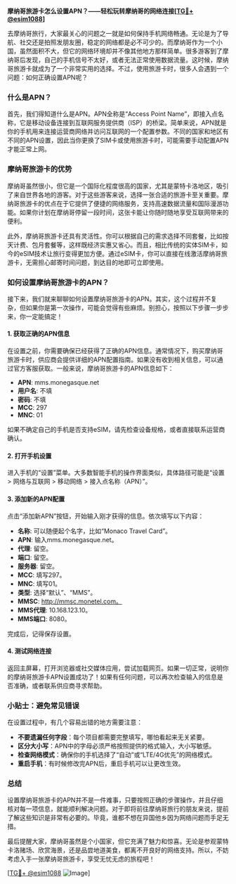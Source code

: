 **摩纳哥旅游卡怎么设置APN？——轻松玩转摩纳哥的网络连接[[TG💪+ @esim1088](https://t.me/s/esim1088)]**

去摩纳哥旅行，大家最关心的问题之一就是如何保持手机网络畅通。无论是为了导航、社交还是拍照发朋友圈，稳定的网络都是必不可少的。而摩纳哥作为一个小国，虽然面积不大，但它的网络环境却并不像其他地方那样简单。很多游客到了摩纳哥后发现，自己的手机信号不太好，或者无法正常使用数据流量。这时候，摩纳哥旅游卡就成为了一个非常实用的选择。不过，使用旅游卡时，很多人会遇到一个问题：如何正确设置APN呢？

### 什么是APN？

首先，我们得知道什么是APN。APN全称是“Access Point Name”，即接入点名称，它是移动设备连接到互联网服务提供商（ISP）的桥梁。简单来说，APN就是你的手机用来连接运营商网络并访问互联网的一个配置参数。不同的国家和地区有不同的APN设置，因此当你更换了SIM卡或使用旅游卡时，可能需要手动配置APN才能正常上网。

### 摩纳哥旅游卡的优势

摩纳哥虽然很小，但它是一个国际化程度很高的国家，尤其是蒙特卡洛地区，吸引了来自世界各地的游客。对于这些游客来说，选择一张合适的旅游卡至关重要。摩纳哥旅游卡的优点在于它提供了便捷的网络服务，支持高速数据流量和国际漫游功能。如果你计划在摩纳哥停留一段时间，这张卡能让你随时随地享受互联网带来的便利。

此外，摩纳哥旅游卡还具有灵活性。你可以根据自己的需求选择不同套餐，比如按天计费、包月套餐等，这样既经济实惠又省心。而且，相比传统的实体SIM卡，如今的eSIM技术让旅行变得更加方便。通过eSIM卡，你可以直接在线激活摩纳哥旅游卡，无需担心邮寄时间问题，到达目的地即可立即使用。

### 如何设置摩纳哥旅游卡的APN？

接下来，我们就来聊聊如何设置摩纳哥旅游卡的APN。其实，这个过程并不复杂，但如果你是第一次操作，可能会觉得有些麻烦。别担心，按照以下步骤一步步来，你一定能搞定！

#### 1. 获取正确的APN信息

在设置之前，你需要确保已经获得了正确的APN信息。通常情况下，购买摩纳哥旅游卡时，供应商会提供详细的APN配置指南。如果没有收到相关信息，可以通过官方客服获取。一般来说，摩纳哥旅游卡的APN信息如下：

- **APN**: mms.monegasque.net  
- **用户名**: 不填  
- **密码**: 不填  
- **MCC**: 297  
- **MNC**: 01  

如果不确定自己的手机是否支持eSIM，请先检查设备规格，或者直接联系运营商确认。

#### 2. 打开手机设置

进入手机的“设置”菜单。大多数智能手机的操作界面类似，具体路径可能是“设置 > 网络与互联网 > 移动网络 > 接入点名称（APN）”。

#### 3. 添加新的APN配置

点击“添加新APN”按钮，开始输入刚才获得的信息。依次填写以下内容：

- **名称**: 可以随便起个名字，比如“Monaco Travel Card”。
- **APN**: 输入mms.monegasque.net。
- **代理**: 留空。
- **端口**: 留空。
- **服务器**: 留空。
- **MCC**: 填写297。
- **MNC**: 填写01。
- **类型**: 选择“默认”、“MMS”。
- **MMSC**: http://mmsc.monetel.com。
- **MMS代理**: 10.168.123.10。
- **MMS端口**: 8080。

完成后，记得保存设置。

#### 4. 测试网络连接

返回主屏幕，打开浏览器或社交媒体应用，尝试加载网页。如果一切正常，说明你的摩纳哥旅游卡APN设置成功了！如果有任何问题，可以再次检查输入的信息是否准确，或者联系供应商寻求帮助。

### 小贴士：避免常见错误

在设置过程中，有几个容易出错的地方需要注意：

- **不要遗漏任何字段**：每个项目都需要完整填写，哪怕看起来无关紧要。
- **区分大小写**：APN中的字母必须严格按照提供的格式输入，大小写敏感。
- **检查网络模式**：确保你的手机选择了“自动”或“LTE/4G优先”的网络模式。
- **重启手机**：有时候修改完APN后，重启手机可以让更改生效。

### 总结

设置摩纳哥旅游卡的APN并不是一件难事，只要按照正确的步骤操作，并且仔细核对每一项信息，就能顺利解决问题。对于即将前往摩纳哥旅行的朋友来说，提前了解这些知识是非常有必要的。毕竟，谁都不想在异国他乡因为网络问题而手足无措。

最后提醒大家，摩纳哥虽然是个小国家，但它充满了魅力和惊喜。无论是参观蒙特卡洛赌场、欣赏海景，还是品尝地道美食，都离不开良好的网络支持。所以，不妨考虑入手一张摩纳哥旅游卡，享受无忧无虑的旅程吧！

[[TG💪+ @esim1088](https://t.me/s/esim1088) ![Image](https://i.postimg.cc/4NQfJmqS/Snipaste-2025-05-13-00-14-12.png)]